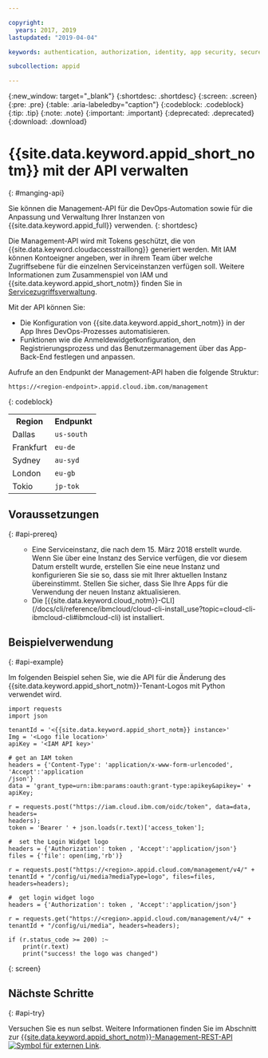 ```yaml
---

copyright:
  years: 2017, 2019
lastupdated: "2019-04-04"

keywords: authentication, authorization, identity, app security, secure, application identity, app to app, access token

subcollection: appid

---
```


{:new_window: target="_blank"}
{:shortdesc: .shortdesc}
{:screen: .screen}
{:pre: .pre}
{:table: .aria-labeledby="caption"}
{:codeblock: .codeblock}
{:tip: .tip}
{:note: .note}
{:important: .important}
{:deprecated: .deprecated}
{:download: .download}

# {{site.data.keyword.appid_short_notm}} mit der API verwalten
{: #manging-api}

Sie können die Management-API für die DevOps-Automation sowie für die Anpassung und Verwaltung Ihrer Instanzen von {{site.data.keyword.appid_full}} verwenden.
{: shortdesc}

Die Management-API wird mit Tokens geschützt, die von {{site.data.keyword.cloudaccesstraillong}} generiert werden. Mit IAM können Kontoeigner angeben, wer in ihrem Team über welche Zugriffsebene für die einzelnen Serviceinstanzen verfügen soll. Weitere Informationen zum Zusammenspiel von IAM und {{site.data.keyword.appid_short_notm}} finden Sie in [Servicezugriffsverwaltung](/docs/services/appid?topic=appid-service-access-management#service-access-management).

Mit der API können Sie:
* Die Konfiguration von {{site.data.keyword.appid_short_notm}} in der App Ihres DevOps-Prozesses automatisieren.
* Funktionen wie die Anmeldewidgetkonfiguration, den Registrierungsprozess und das Benutzermanagement über das App-Back-End festlegen und anpassen.


Aufrufe an den Endpunkt der Management-API haben die folgende Struktur:

```
https://<region-endpoint>.appid.cloud.ibm.com/management
```
{: codeblock}


<table>
  <tr>
    <th>Region</th>
    <th>Endpunkt</th>
  </tr>
  <tr>
    <td>Dallas</td>
    <td><code>us-south</code></td>
  </tr>
  <tr>
    <td>Frankfurt</td>
    <td><code>eu-de</code></td>
  </tr>
  <tr>
    <td>Sydney</td>
    <td><code>au-syd</code></td>
  </tr>
  <tr>
    <td>London</td>
    <td><code>eu-gb</code></td>
  </tr>
  <tr>
    <td>Tokio</td>
    <td><code>jp-tok</code></td>
  </tr>
</table>



## Voraussetzungen
{: #api-prereq}

<ul><ul><li>Eine Serviceinstanz, die nach dem 15. März 2018 erstellt wurde. Wenn Sie über eine Instanz des Service verfügen, die vor diesem Datum erstellt wurde, erstellen Sie eine neue Instanz und konfigurieren Sie sie so, dass sie mit Ihrer aktuellen Instanz übereinstimmt. Stellen Sie sicher, dass Sie Ihre Apps für die Verwendung der neuen Instanz aktualisieren.</li>
<li>Die [{{site.data.keyword.cloud_notm}}-CLI](/docs/cli/reference/ibmcloud/cloud-cli-install_use?topic=cloud-cli-ibmcloud-cli#ibmcloud-cli) ist installiert.</li></ul></ul>

## Beispielverwendung
{: #api-example}

Im folgenden Beispiel sehen Sie, wie die API für die Änderung des {{site.data.keyword.appid_short_notm}}-Tenant-Logos mit Python verwendet wird.

```
import requests
import json

tenantId = '<{{site.data.keyword.appid_short_notm}} instance>'
Img = '<Logo file location>'
apiKey = '<IAM API key>'

# get an IAM token
headers = {'Content-Type': 'application/x-www-form-urlencoded', 'Accept':'application
/json'}
data = 'grant_type=urn:ibm:params:oauth:grant-type:apikey&apikey=' + apiKey;

r = requests.post("https://iam.cloud.ibm.com/oidc/token", data=data, headers=
headers);
token = 'Bearer ' + json.loads(r.text)['access_token'];

#  set the Login Widget logo
headers = {'Authorization': token , 'Accept':'application/json'}
files = {'file': open(img,'rb')}

r = requests.post("https://<region>.appid.cloud.com/management/v4/" + tenantId + "/config/ui/media?mediaType=logo", files=files, headers=headers);

#  get login widget logo
headers = {'Authorization': token , 'Accept':'application/json'}

r = requests.get("https://<region>.appid.cloud.com/management/v4/" + tenantId + "/config/ui/media", headers=headers);

if (r.status_code >= 200) :~
    print(r.text)
    print("success! the logo was changed")
```
{: screen}


## Nächste Schritte
{: #api-try}

Versuchen Sie es nun selbst. Weitere Informationen finden Sie im Abschnitt zur <a href="https://us-south.appid.cloud.ibm.com/swagger-ui/#/" target="_blank"> {{site.data.keyword.appid_short_notm}}-Management-REST-API <img src="../../icons/launch-glyph.svg" alt="Symbol für externen Link"></a>.
